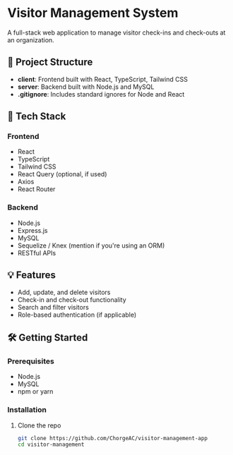 # Visitor Management System

A full-stack web application to manage visitor check-ins and check-outs at an organization.

## 📁 Project Structure

- **client**: Frontend built with React, TypeScript, Tailwind CSS
- **server**: Backend built with Node.js and MySQL
- **.gitignore**: Includes standard ignores for Node and React

## 🚀 Tech Stack

### Frontend
- React
- TypeScript
- Tailwind CSS
- React Query (optional, if used)
- Axios
- React Router

### Backend
- Node.js
- Express.js
- MySQL
- Sequelize / Knex (mention if you're using an ORM)
- RESTful APIs

## 💡 Features

- Add, update, and delete visitors
- Check-in and check-out functionality
- Search and filter visitors
- Role-based authentication (if applicable)

## 🛠️ Getting Started

### Prerequisites

- Node.js
- MySQL
- npm or yarn

### Installation

1. Clone the repo

   ```bash
   git clone https://github.com/ChorgeAC/visitor-management-app
   cd visitor-management
